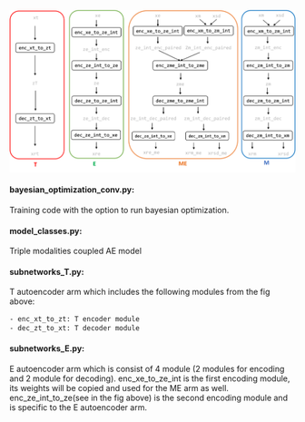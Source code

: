 ![cplae](https://github.com/AllenInstitute/cplAE_MET/blob/Fahimeh_dev/T_ME_coupled_AE_modules.png?raw=true) 

#### bayesian_optimization_conv.py:
Training code with the option to run bayesian optimization.

#### model_classes.py:
Triple modalities coupled AE model

#### subnetworks_T.py:
T autoencoder arm which includes the following modules from the fig above:
```
- enc_xt_to_zt: T encoder module
- dec_zt_to_xt: T decoder module
```
#### subnetworks_E.py:
E autoencoder arm which is consist of 4 module (2 modules for encoding and 2 module for decoding). enc_xe_to_ze_int is the first encoding module, its weights will be copied and used for the ME arm as well. enc_ze_int_to_ze(see in the fig above) is the second encoding module and is specific to the E autoencoder arm.


